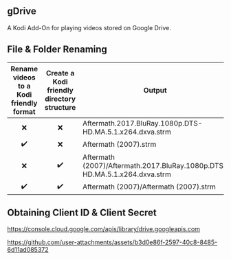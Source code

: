## gDrive
A Kodi Add-On for playing videos stored on Google Drive.

## File & Folder Renaming
| Rename videos to a Kodi friendly format | Create a Kodi friendly directory structure | Output |
| :-------------------------------------: | :----------------------------------------: | ------ |
| ❌ | ❌ | Aftermath.2017.BluRay.1080p.DTS-HD.MA.5.1.x264.dxva.strm                           |
| ✔️ | ❌ | Aftermath (2007).strm                                                              |
| ❌ | ✔️ | Aftermath (2007)/Aftermath.2017.BluRay.1080p.DTS-HD.MA.5.1.x264.dxva.strm          |
| ✔️ | ✔️ | Aftermath (2007)/Aftermath (2007).strm                                             |

## Obtaining Client ID & Client Secret
https://console.cloud.google.com/apis/library/drive.googleapis.com

https://github.com/user-attachments/assets/b3d0e86f-2597-40c8-8485-6d11ad085372
